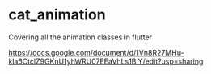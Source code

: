# cat_animation

Covering all the animation classes in flutter

https://docs.google.com/document/d/1Vn8R27MHu-kla6CtclZ9GKnU1yhWRU07EEaVhLs1BlY/edit?usp=sharing
